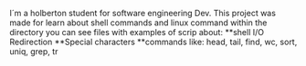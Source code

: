 I´m a holberton student for software engineering Dev. This project was made for learn about shell commands and linux command within the directory you can see files with examples of scrip about:
**shell I/O Redirection
**Special characters
**commands like: head, tail, find, wc, sort, uniq, grep, tr